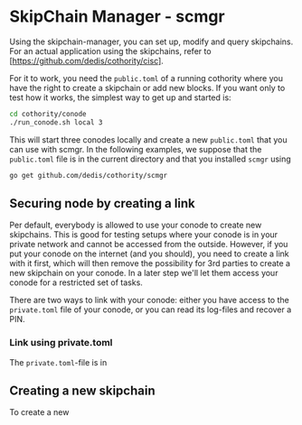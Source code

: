 # SkipChain Manager - scmgr

Using the skipchain-manager, you can set up, modify and query skipchains.
For an actual application using the skipchains, refer
to [https://github.com/dedis/cothority/cisc].

For it to work, you need the `public.toml` of a running cothority where
you have the right to create a skipchain or add new blocks. If you want only
to test how it works, the simplest way to get up and started is:

```bash
cd cothority/conode
./run_conode.sh local 3
```

This will start three conodes locally and create a new `public.toml` that
you can use with scmgr. In the following examples, we suppose that the
`public.toml` file is in the current directory and that you installed `scmgr`
using

```bash
go get github.com/dedis/cothority/scmgr
```

## Securing node by creating a link

Per default, everybody is allowed to use your conode to create new skipchains.
This is good for testing setups where your conode is in your private network
and cannot be accessed from the outside. However, if you put your conode on the
internet (and you should), you need to create a link with it first, which will
then remove the possibility for 3rd parties to create a new skipchain on your
conode. In a later step we'll let them access your conode for a restricted set
of tasks.

There are two ways to link with your conode: either you have access to the
`private.toml` file of your conode, or you can read its log-files and recover
a PIN.

### Link using private.toml

The `private.toml`-file is in 

## Creating a new skipchain

To create a new

